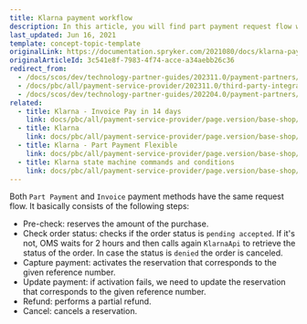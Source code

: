 ```yaml
---
title: Klarna payment workflow
description: In this article, you will find part payment request flow with Klarna and how it can enhance your Spryker Cloud Commerce OS project.
last_updated: Jun 16, 2021
template: concept-topic-template
originalLink: https://documentation.spryker.com/2021080/docs/klarna-payment-workflow
originalArticleId: 3c541e8f-7983-4f74-acce-a34aebb26c36
redirect_from:
  - /docs/scos/dev/technology-partner-guides/202311.0/payment-partners/klarna/klarna-payment-workflow.html
  - /docs/pbc/all/payment-service-provider/202311.0/third-party-integrations/klarna/klarna-payment-workflow.html  
  - /docs/scos/dev/technology-partner-guides/202204.0/payment-partners/klarna/klarna-payment-workflow.html
related:
  - title: Klarna - Invoice Pay in 14 days
    link: docs/pbc/all/payment-service-provider/page.version/base-shop/third-party-integrations/klarna/klarna-invoice-pay-in-14-days.html
  - title: Klarna
    link: docs/pbc/all/payment-service-provider/page.version/base-shop/third-party-integrations/klarna/klarna.html
  - title: Klarna - Part Payment Flexible
    link: docs/pbc/all/payment-service-provider/page.version/base-shop/third-party-integrations/klarna/klarna-part-payment-flexible.html
  - title: Klarna state machine commands and conditions
    link: docs/pbc/all/payment-service-provider/page.version/base-shop/third-party-integrations/klarna/klarna-state-machine-commands-and-conditions.html
---
```


Both `Part Payment` and `Invoice` payment methods have the same request flow. It basically consists of the following steps:
- Pre-check: reserves the amount of the purchase.
- Check order status: checks if the order status is `pending accepted`. If it's not, OMS waits for 2 hours and then calls again `KlarnaApi` to retrieve the status of the order. In case the status is `denied` the order is canceled.
- Capture payment: activates the reservation that corresponds to the given reference number.
- Update payment: if activation fails, we need to update the reservation that corresponds to the given reference number.
- Refund: performs a partial refund.
- Cancel: cancels a reservation.
